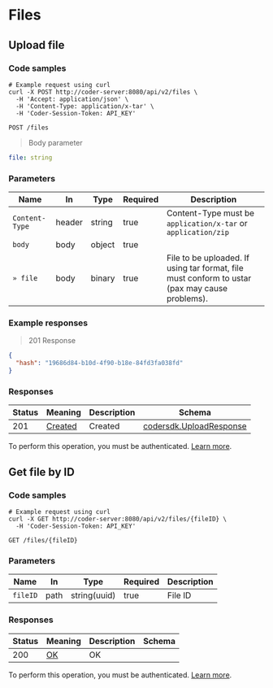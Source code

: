 # Files

## Upload file

### Code samples

```shell
# Example request using curl
curl -X POST http://coder-server:8080/api/v2/files \
  -H 'Accept: application/json' \
  -H 'Content-Type: application/x-tar' \
  -H 'Coder-Session-Token: API_KEY'
```

`POST /files`

> Body parameter

```yaml
file: string

```

### Parameters

| Name           | In     | Type   | Required | Description                                                                                    |
|----------------|--------|--------|----------|------------------------------------------------------------------------------------------------|
| `Content-Type` | header | string | true     | Content-Type must be `application/x-tar` or `application/zip`                                  |
| `body`         | body   | object | true     |                                                                                                |
| `» file`       | body   | binary | true     | File to be uploaded. If using tar format, file must conform to ustar (pax may cause problems). |

### Example responses

> 201 Response

```json
{
  "hash": "19686d84-b10d-4f90-b18e-84fd3fa038fd"
}
```

### Responses

| Status | Meaning                                                      | Description | Schema                                                       |
|--------|--------------------------------------------------------------|-------------|--------------------------------------------------------------|
| 201    | [Created](https://tools.ietf.org/html/rfc7231#section-6.3.2) | Created     | [codersdk.UploadResponse](schemas.md#codersdkuploadresponse) |

To perform this operation, you must be authenticated. [Learn more](authentication.md).

## Get file by ID

### Code samples

```shell
# Example request using curl
curl -X GET http://coder-server:8080/api/v2/files/{fileID} \
  -H 'Coder-Session-Token: API_KEY'
```

`GET /files/{fileID}`

### Parameters

| Name     | In   | Type         | Required | Description |
|----------|------|--------------|----------|-------------|
| `fileID` | path | string(uuid) | true     | File ID     |

### Responses

| Status | Meaning                                                 | Description | Schema |
|--------|---------------------------------------------------------|-------------|--------|
| 200    | [OK](https://tools.ietf.org/html/rfc7231#section-6.3.1) | OK          |        |

To perform this operation, you must be authenticated. [Learn more](authentication.md).
